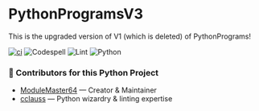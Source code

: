 # PythonProgramsV3

This is the upgraded version of V1 (which is deleted) of PythonPrograms!

[![ci](https://github.com/ModuleMaster64/PythonProgramsV2/actions/workflows/ci.yml/badge.svg)](https://github.com/ModuleMaster64/PythonProgramsV2/actions/workflows/ci.yml)
![Codespell](https://img.shields.io/badge/spellcheck-codespell-blue?logo=gnu&style=for-the-badge)
![Lint](https://img.shields.io/badge/linter-ruff-cc66ff?logo=python&style=for-the-badge)
![Python](https://img.shields.io/badge/python-3.11+-brightgreen?logo=python&style=for-the-badge)

### 👥 Contributors for this Python Project

- [ModuleMaster64](https://github.com/ModuleMaster64) — Creator & Maintainer  
- [cclauss](https://github.com/cclauss) — Python wizardry & linting expertise



